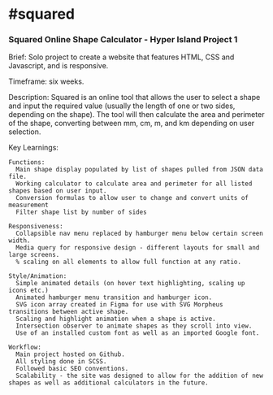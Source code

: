
<h1>#squared</h1>
<h3>Squared Online Shape Calculator - Hyper Island Project 1</h3>

Brief: Solo project to create a website that features HTML, CSS and Javascript, and is responsive.

Timeframe: six weeks.

Description: Squared is an online tool that allows the user to select a shape and input the required value (usually the length of one or two sides, depending on the shape). The tool will then calculate the area and perimeter of the shape, converting between mm, cm, m, and km depending on user selection.

Key Learnings:

    Functions:
      Main shape display populated by list of shapes pulled from JSON data file.
      Working calculator to calculate area and perimeter for all listed shapes based on user input.
      Conversion formulas to allow user to change and convert units of measurement
      Filter shape list by number of sides

    Responsiveness:
      Collapsible nav menu replaced by hamburger menu below certain screen width.
      Media query for responsive design - different layouts for small and large screens.
      % scaling on all elements to allow full function at any ratio.
                
    Style/Animation:
      Simple animated details (on hover text highlighting, scaling up icons etc.)
      Animated hamburger menu transition and hamburger icon.
      SVG icon array created in Figma for use with SVG Morpheus transitions between active shape.
      Scaling and highlight animation when a shape is active.
      Intersection observer to animate shapes as they scroll into view.
      Use of an installed custom font as well as an imported Google font.

    Workflow:
      Main project hosted on Github.
      All styling done in SCSS.
      Followed basic SEO conventions.
      Scalability - the site was designed to allow for the addition of new shapes as well as additional calculators in the future.

